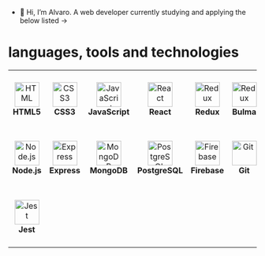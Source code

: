 - 👋 Hi, I’m Alvaro. A web developer currently studying and applying the below listed ->

#  languages, tools and technologies

<table>
  <tr>
    <td align="center" height="120" width="120">
      <img
        src="https://cdn.jsdelivr.net/gh/devicons/devicon/icons/html5/html5-plain.svg"
        width="50"
        height="50"
        alt="HTML"
      />
      <br /><strong>HTML5</strong>
    </td>
    <td align="center" height="120" width="120">
      <img
        src="https://cdn.jsdelivr.net/gh/devicons/devicon/icons/css3/css3-plain.svg"
        width="50"
        height="50"
        alt="CSS3"
      />
      <br /><strong>CSS3</strong>
    </td>
    <td align="center" height="120" width="120">
      <img
        src="https://cdn.jsdelivr.net/gh/devicons/devicon/icons/javascript/javascript-plain.svg"
        width="50"
        height="50"
        alt="JavaScript"
      />
      <br /><strong>JavaScript</strong>
    </td>
    <td align="center" height="120" width="120">
      <img
        src="https://cdn.jsdelivr.net/gh/devicons/devicon/icons/react/react-original.svg"
        width="50"
        height="50"
        alt="React"
      />
      <br /><strong>React</strong>
    </td>
    <td align="center" height="120" width="120">
      <img
        src="https://cdn.jsdelivr.net/gh/devicons/devicon/icons/redux/redux-original.svg"
        width="50"
        height="50"
        alt="Redux"
      />
      <br /><strong>Redux</strong>
    </td>
    <td align="center" height="120" width="120">
      <img
        src="https://cdn.jsdelivr.net/gh/devicons/devicon/icons/bulma/bulma-plain.svg"
        width="50"
        height="50"
        alt="Redux"
      />
      <br /><strong>Bulma</strong>
    </td>
    <td align="center" height="120" width="120">
      <img
        src="https://cdn.jsdelivr.net/gh/devicons/devicon/icons/bootstrap/bootstrap-plain.svg"
        width="50"
        height="50"
        alt="Bootstrap"
      />
      <br /><strong>Bootstrap</strong>
    </td>
  </tr>
  <tr>
    <td align="center" height="120" width="120">
      <img
        src="https://cdn.jsdelivr.net/gh/devicons/devicon/icons/nodejs/nodejs-original.svg"
        width="50"
        height="50"
        alt="Node.js"
      />
      <br /><strong>Node.js</strong>
    </td>
    <td align="center" height="120" width="120">
      <img
        src="https://cdn.jsdelivr.net/gh/devicons/devicon/icons/express/express-original.svg"
        width="50"
        height="50"
        alt="Express"
      />
      <br /><strong>Express</strong>
    </td>
    <td align="center" height="120" width="120">
      <img
        src="https://cdn.jsdelivr.net/gh/devicons/devicon/icons/mongodb/mongodb-original.svg"
        width="50"
        height="50"
        alt="MongoDB"
      />
      <br /><strong>MongoDB</strong>
    </td>
    <td align="center" height="120" width="120">
      <img
        src="https://cdn.jsdelivr.net/gh/devicons/devicon/icons/postgresql/postgresql-original.svg"
        width="50"
        height="50"
        alt="PostgreSQL"
      />
      <br /><strong>PostgreSQL</strong>
    </td>
    <td align="center" height="120" width="120">
      <img
        src="https://cdn.jsdelivr.net/gh/devicons/devicon/icons/firebase/firebase-plain.svg"
        width="50"
        height="50"
        alt="Firebase"
      />
      <br /><strong>Firebase</strong>
    </td>
    <td align="center" height="120" width="120">
      <img
        src="https://cdn.jsdelivr.net/gh/devicons/devicon/icons/git/git-original.svg"
        width="50"
        height="50"
        alt="Git"
      />
      <br /><strong>Git</strong>
    </td>
    <td align="center" height="120" width="120">
      <img
        src="https://cdn.jsdelivr.net/gh/devicons/devicon/icons/npm/npm-original-wordmark.svg"
        width="50"
        height="50"
        alt="Npm"
      />
      <br /><strong>Npm</strong>
    </td>
  </tr>
  <tr>
    <td align="center" height="120" width="120">
      <img
        src="https://cdn.jsdelivr.net/gh/devicons/devicon/icons/jest/jest-plain.svg"
        width="50"
        height="50"
        alt="Jest"
      />
      <br /><strong>Jest</strong>
    </td>
    </tr>
</table>
